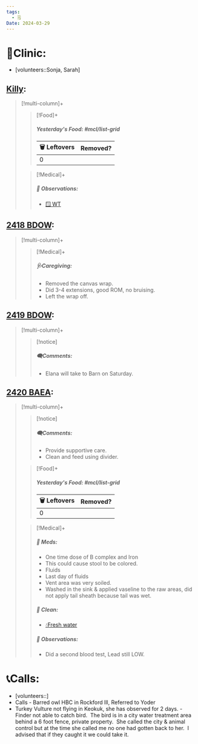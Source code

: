```yaml
---
tags:
  - 🗒️
Date: 2024-03-29
---
```


# 🏥Clinic:
- [volunteers::Sonja, Sarah]

## [Killy](../RARE%20Birds/Ed%20Birds/Killy.md):
> [!multi-column]+
>
>> [!Food]+
>> ##### Yesterday's Food: #mcl/list-grid
>> |🗑️ Leftovers| Removed?
>> |---|---|
>>|0|
>>
>
>> [!Medical]+
>> ##### 🔭 Observations:
>> - [🪟 WT](../Admin/Codes/Window%20time.md)

## [2418 BDOW](../RARE%20Birds/2418%20BDOW.md):
> [!multi-column]+
>
>> [!Medical]+
>> ##### 🩺Caregiving:
>> - Removed the canvas wrap. 
>> - Did 3-4 extensions, good ROM, no bruising. 
>> - Left the wrap off.   
>>

## [2419 BDOW](../RARE%20Birds/2419%20BDOW.md):
> [!multi-column]+
>
>> [!notice]
>> ##### 🗨️Comments:
>> - Elana will take to Barn on Saturday.

## [2420 BAEA](../RARE%20Birds/2420%20BAEA.md):
> [!multi-column]+
>
>> [!notice]
>> ##### 🗨️Comments:
>> - Provide supportive care.
>> - Clean and feed using divider.
>
>> [!Food]+
>> ##### Yesterday's Food: #mcl/list-grid
>> |🗑️ Leftovers| Removed?
>> |---|---|
>>|0|
>>
>
>> [!Medical]+
>> ##### 💊 Meds:
>> - One time dose of B complex and Iron
>> 	- This could cause stool to be colored.
>> - Fluids
>> 	- Last day of fluids
>> - Vent area was very soiled. 
>> 	- Washed in the sink & applied vaseline to the raw areas, did not apply tail sheath because tail was wet. 
>>
>>##### 🫧 Clean:
>> - [💧Fresh water](../Admin/Codes/Fresh%20water.md)
>>
>> ##### 🔭 Observations:
>> - Did a second blood test, Lead still LOW. 

# 📞Calls:
- [volunteers::]
- Calls - Barred owl HBC in Rockford Ill, Referred to Yoder
- Turkey Vulture not flying in Keokuk, she has observed for 2 days. - Finder not able to catch bird.  The bird is in a city water treatment area behind a 6 foot fence, private property.  She called the city & animal control but at the time she called me no one had gotten back to her.  I advised that if they caught it we could take it.